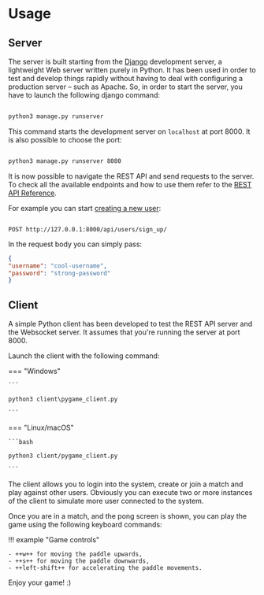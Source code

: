 # Usage

## Server

The server is built starting from the [Django](../external-dependencies/index.md#django) development server, a lightweight Web server written purely in Python. It has been
used in order to test and develop things rapidly without having to deal with configuring a production server – such as Apache. So, in order to start the server, you have to 
launch the following django command:

```bash

python3 manage.py runserver

```

This command starts the development server on `localhost` at port 8000. It is also possible to choose the port:

```bash

python3 manage.py runserver 8080

```

It is now possible to navigate the REST API and send requests to the server. To check all the available endpoints and
how to use them refer to the [REST API Reference](../interfaces/rest-api.md).

For example you can start [creating a new user](../interfaces/rest-api.md#create-a-new-user):

```

POST http://127.0.0.1:8000/api/users/sign_up/

``` 

In the request body you can simply pass:

```json
{
"username": "cool-username",
"password": "strong-password"
}
```

## Client

A simple Python client has been developed to test the REST API server and the Websocket server. It assumes that
you're running the server at port 8000.

Launch the client with the following command:

=== "Windows"
    
    ```
    
    python3 client\pygame_client.py
    
    ```


=== "Linux/macOS"

    ```bash
    
    python3 client/pygame_client.py
    
    ```

The client allows you to login into the system, create or join a match and play against other users. Obviously you can
execute two or more instances of the client to simulate more user connected to the system.

Once you are in a match, and the pong screen is shown, you can play the game using the following keyboard commands:

!!! example "Game controls"

    - ++w++ for moving the paddle upwards,
    - ++s++ for moving the paddle downwards,
    - ++left-shift++ for accelerating the paddle movements.
    
Enjoy your game! :)
